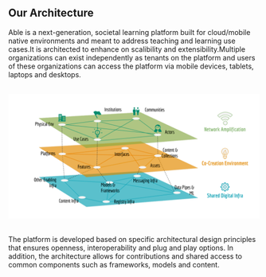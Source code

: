 ## Our Architecture

Able is a next-generation, societal learning platform built for cloud/mobile native environments and meant to address teaching and learning use cases.It is architected to enhance on scalibility and extensibility.Multiple organizations can exist independently as tenants on the platform and users of these organizations can access the platform via mobile devices, tablets, laptops and desktops.

<div style="text-align:center; margin:30px 0">
  <img src="/assets/images/arch_overview.png" class="img-fluid" alt="Able Architecture">
</div>

The platform is developed based on specific architectural design principles that ensures openness, interoperability and plug and play options. In addition, the architecture allows for contributions and shared access to common components such as frameworks, models and content.
 